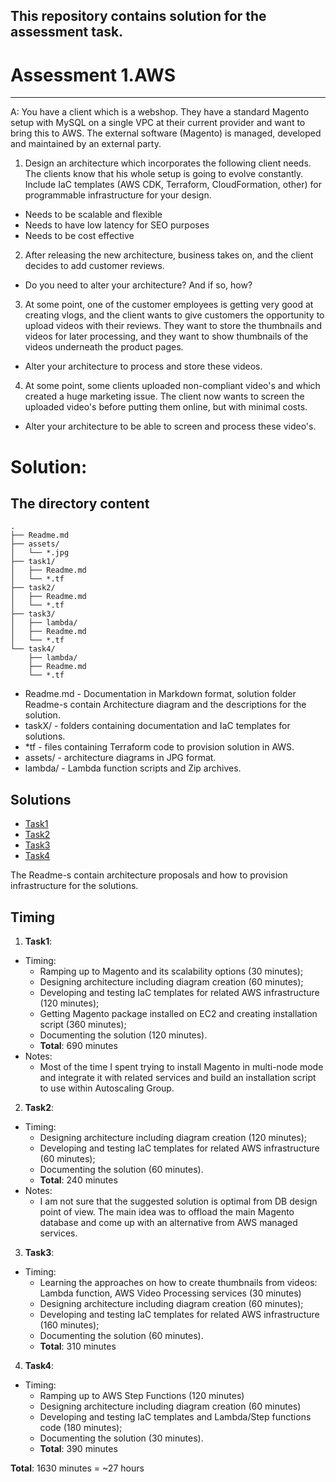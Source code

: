 ## This repository contains solution for the assessment task.

# Assessment 1.AWS

***

A: You have a client which is a webshop. They have a standard Magento setup with MySQL on a single VPC at their current provider and want to bring this to AWS.
The external software (Magento) is managed, developed and maintained by an external party.

1. Design an architecture which incorporates the following client needs. The clients know that his whole setup is going to evolve constantly. Include IaC templates (AWS CDK, Terraform, CloudFormation, other) for programmable infrastructure for your design.
  * Needs to be scalable and flexible
  * Needs to have low latency for SEO purposes
  * Needs to be cost effective


2. After releasing the new architecture, business takes on, and the client decides to add customer reviews.
  * Do you need to alter your architecture? And if so, how?


3. At some point, one of the customer employees is getting very good at creating vlogs, and the client wants to give customers the opportunity to upload videos with their reviews. They want to store the thumbnails and videos for later processing, and they want to show thumbnails of the videos underneath the product pages.
 * Alter your architecture to process and store these videos.


4. At some point, some clients uploaded non-compliant video's and which created a huge marketing issue. The client now wants to screen the uploaded video's before putting them online, but with minimal costs.
  * Alter your architecture to be able to screen and process these video's.


# Solution:

## The directory content

```
.
├── Readme.md
├── assets/
│   └── *.jpg
├── task1/
│   ├── Readme.md
│   └── *.tf
├── task2/
│   ├── Readme.md
│   └── *.tf
├── task3/
│   ├── lambda/
│   ├── Readme.md
│   └── *.tf
└── task4/
    ├── lambda/
    ├── Readme.md
    └── *.tf
```

* Readme.md -  Documentation in Markdown format, solution folder Readme-s contain Architecture diagram and the descriptions for the solution.
* taskX/ - folders containing documentation and IaC templates for solutions.
* *tf - files containing Terraform code to provision solution in AWS.
* assets/ - architecture diagrams in JPG format.
* lambda/ - Lambda function scripts and Zip archives.

## Solutions

* [Task1](task1/Readme.md)
* [Task2](task2/Readme.md)
* [Task3](task3/Readme.md)
* [Task4](task4/Readme.md)

The Readme-s contain architecture proposals and how to provision infrastructure for the solutions.

## Timing

1. **Task1**:

  - Timing:
    - Ramping up to Magento and its scalability options (30 minutes);
    - Designing architecture including diagram creation (60 minutes);
    - Developing and testing IaC templates for related AWS infrastructure (120 minutes);
    - Getting Magento package installed on EC2 and creating installation script (360 minutes);
    - Documenting the solution (120 minutes).
    - **Total**: 690 minutes
  - Notes:
    - Most of the time I spent trying to install Magento in multi-node mode and integrate it with related services and build an installation script to use within Autoscaling Group.

2. **Task2**:
  - Timing:
    - Designing architecture including diagram creation (120 minutes);
    - Developing and testing IaC templates for related AWS infrastructure (60 minutes);
    - Documenting the solution (60 minutes).
    - **Total**: 240 minutes
  - Notes:
    - I am not sure that the suggested solution is optimal from DB design point of view. The main idea was to offload the main Magento database and come up with an alternative from AWS managed services.

3. **Task3**:
  - Timing:
    - Learning the approaches on how to create thumbnails from videos: Lambda function, AWS Video Processing services (30 minutes)
    - Designing architecture including diagram creation (60 minutes);
    - Developing and testing IaC templates for related AWS infrastructure (160 minutes);
    - Documenting the solution (60 minutes).
    - **Total**: 310 minutes

4. **Task4**:
  - Timing:
    - Ramping up to AWS Step Functions (120 minutes)
    - Designing architecture including diagram creation (60 minutes)
    - Developing and testing IaC templates and Lambda/Step functions code (180 minutes);
    - Documenting the solution (30 minutes).
    - **Total**: 390 minutes

**Total**: 1630 minutes = ~27 hours
